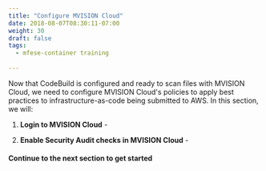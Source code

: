 ```yaml
---
title: "Configure MVISION Cloud"
date: 2018-08-07T08:30:11-07:00
weight: 30
draft: false
tags:
  - mfese-container training
  
---
```


Now that CodeBuild is configured and ready to scan files with MVISION Cloud, we need to configure MVISION Cloud's policies to apply best practices to infrastructure-as-code being submitted to AWS.  In this section, we will:

1. **Login to MVISION Cloud** - 

2. **Enable Security Audit checks in MVISION Cloud** - 

#### Continue to the next section to get started
